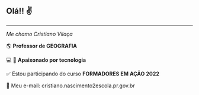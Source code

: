 ## Olá!! :v:
________________________________________________
_Me chamo Cristiano Vilaça_

:earth_americas: **Professor de GEOGRAFIA** 

:computer: :iphone: **Apaixonado por tecnologia**

:white_check_mark: Estou participando do curso **FORMADORES EM AÇÃO 2022**

:e-mail: Meu e-mail: cristiano.nascimento2escola.pr.gov.br
